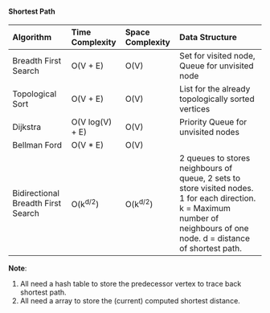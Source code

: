 #### Shortest Path 

| Algorithm                          | Time Complexity    | Space Complexity   | Data Structure                                                                                                                                                            |
|:-----------------------------------|:-------------------|:-------------------|:--------------------------------------------------------------------------------------------------------------------------------------------------------------------------|
| Breadth First Search               | O(V + E)           | O(V)               | Set for visited node, Queue for unvisited node                                                                                                                            |
| Topological Sort                   | O(V + E)           | O(V)               | List for the already topologically sorted vertices                                                                                                                        |
| Dijkstra                           | O(V log(V) + E)    | O(V)               | Priority Queue for unvisited nodes                                                                                                                                        |
| Bellman Ford                       | O(V * E)           | O(V)               |                                                                                                                                                                           |
| Bidirectional Breadth First Search | O(k<sup>d/2</sup>) | O(k<sup>d/2</sup>) | 2 queues to stores neighbours of queue, 2 sets to store visited nodes. 1 for each direction. k = Maximum number of neighbours of one node. d = distance of shortest path. |

**Note**: 
1. All need a hash table to store the predecessor vertex to trace back shortest path.
2. All need a array to store the (current) computed shortest distance.  